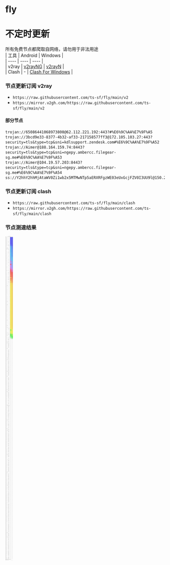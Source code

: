 # fly
# 不定时更新
所有免费节点都爬取自网络，请勿用于非法用途  
|  工具  | Android  | Windows  |  
|  ----  | ----   | ----  |  
| v2ray  | [v2rayNG](https://github.com/2dust/v2rayNG/releases) | [v2rayN](https://github.com/2dust/v2rayN/releases) |  
| Clash  | - | [Clash For Windows](https://github.com/2dust/clashN/releases) | 
  
### 节点更新订阅  v2ray
- `https://raw.githubusercontent.com/ts-sf/fly/main/v2`  
- `https://mirror.v2gh.com/https://raw.githubusercontent.com/ts-sf/fly/main/v2`  

#### 部分节点  
``` 
trojan://65086441068973800@62.112.221.192:443?#%E6%9C%AA%E7%9F%A5
trojan://3bcd9e33-8377-4b32-af33-217158577ff3@172.105.103.27:443?security=tls&type=tcp&sni=kdlsupport.zendesk.com#%E6%9C%AA%E7%9F%A52
trojan://Aimer@188.164.159.74:8443?security=tls&type=tcp&sni=ngepy.ambercc.filegear-sg.me#%E6%9C%AA%E7%9F%A53
trojan://Aimer@104.19.57.203:8443?security=tls&type=tcp&sni=ngepy.ambercc.filegear-sg.me#%E6%9C%AA%E7%9F%A54
ss://Y2hhY2hhMjAtaWV0Zi1wb2x5MTMwNTp5aERXRFgzWE03eUxGcjFZV0I3UU9l@150.241.97.212:1601#%E6%9C%AA%E7%9F%A55
```
### 节点更新订阅  clash
- `https://raw.githubusercontent.com/ts-sf/fly/main/clash`  
- `https://mirror.v2gh.com/https://raw.githubusercontent.com/ts-sf/fly/main/clash`  

### 节点测速结果
![image](traffic.png)

